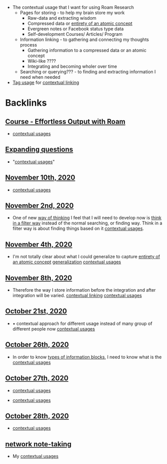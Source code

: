 - The contextual usage that I want for using Roam Research
    - Pages for storing - to help my brain store my work
        - Raw-data and extracting wisdom
        - Compressed data or [entirety of an atomic concept](<entirety of an atomic concept.md>)
        - Evergreen notes or Facebook status type data
        - Self-development Courses/ Articles/ Program
    - Information linking - to gathering and connecting my thoughts process
        - Gathering information to a compressed data or an atomic concept 
        - Wiki-like ????
        - Integrating and becoming wholer over time
    - Searching or querying??? - to finding and extracting information I need when needed
- [Tag usage](<Tag usage.md>) for [contextual linking](<contextual linking.md>)

# Backlinks
## [Course - Effortless Output with Roam](<Course - Effortless Output with Roam.md>)
- [contextual usages](<contextual usages.md>)

## [Expanding questions](<Expanding questions.md>)
- "[contextual usages](<contextual usages.md>)"

## [November 10th, 2020](<November 10th, 2020.md>)
- [contextual usages](<contextual usages.md>)

## [November 2nd, 2020](<November 2nd, 2020.md>)
- One of new [way of thinking](<way of thinking.md>) I feel that I will need to develop now is [think in a filter way](<think in a filter way.md>) instead of the normal searching, or finding way. Think in a filter way is about finding things based on it [contextual usages](<contextual usages.md>).

## [November 4th, 2020](<November 4th, 2020.md>)
- I'm not totally clear about what I could generalize to capture [entirety of an atomic concept](<entirety of an atomic concept.md>) [generalization](<generalization.md>) [contextual usages](<contextual usages.md>)

## [November 8th, 2020](<November 8th, 2020.md>)
- Therefore the way I store information before the integration and after integration will be varied. [contextual linking](<contextual linking.md>) [contextual usages](<contextual usages.md>)

## [October 21st, 2020](<October 21st, 2020.md>)
- •	contextual approach for different usage instead of many group of different people now [contextual usages](<contextual usages.md>)

## [October 26th, 2020](<October 26th, 2020.md>)
- In order to know [types of information blocks](<types of information blocks.md>), I need to know what is the [contextual usages](<contextual usages.md>)

## [October 27th, 2020](<October 27th, 2020.md>)
- [contextual usages](<contextual usages.md>)

- [contextual usages](<contextual usages.md>)

## [October 28th, 2020](<October 28th, 2020.md>)
- [contextual usages](<contextual usages.md>)

## [network note-taking](<network note-taking.md>)
- My [contextual usages](<contextual usages.md>)

